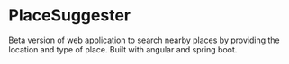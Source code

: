 # PlaceSuggester
Beta version of web application to search nearby places by providing the location and type of place.
Built with angular and spring boot.
